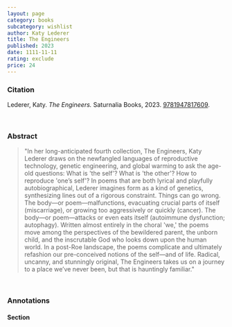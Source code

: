 ```yaml
---
layout: page
category: books
subcategory: wishlist
author: Katy Lederer
title: The Engineers
published: 2023
date: 1111-11-11
rating: exclude
price: 24
---
```


### Citation

Lederer, Katy. *The Engineers.* Saturnalia Books, 2023. [‎9781947817609](https://shop.nplusonemag.com/products/the-engineers-by-katy-lederer-1?mc_cid=048d504154).

<br>

### Abstract

> "In her long-anticipated fourth collection, The Engineers, Katy Lederer draws on the newfangled languages of reproductive technology, genetic engineering, and global warming to ask the age-old questions: What is 'the self'? What is 'the other'? How to reproduce 'one’s self'? In poems that are both lyrical and playfully autobiographical, Lederer imagines form as a kind of genetics, synthesizing lines out of a rigorous constraint. Things can go wrong. The body—or poem—malfunctions, evacuating crucial parts of itself (miscarriage), or growing too aggressively or quickly (cancer). The body—or poem—attacks or even eats itself (autoimmune dysfunction; autophagy). Written almost entirely in the choral 'we,' the poems move among the perspectives of the bewildered parent, the unborn child, and the inscrutable God who looks down upon the human world. In a post-Roe landscape, the poems complicate and ultimately refashion our pre-conceived notions of the self—and of life. Radical, uncanny, and stunningly original, The Engineers takes us on a journey to a place we’ve never been, but that is hauntingly familiar."

<br>

### Annotations

#### Section

<br>
